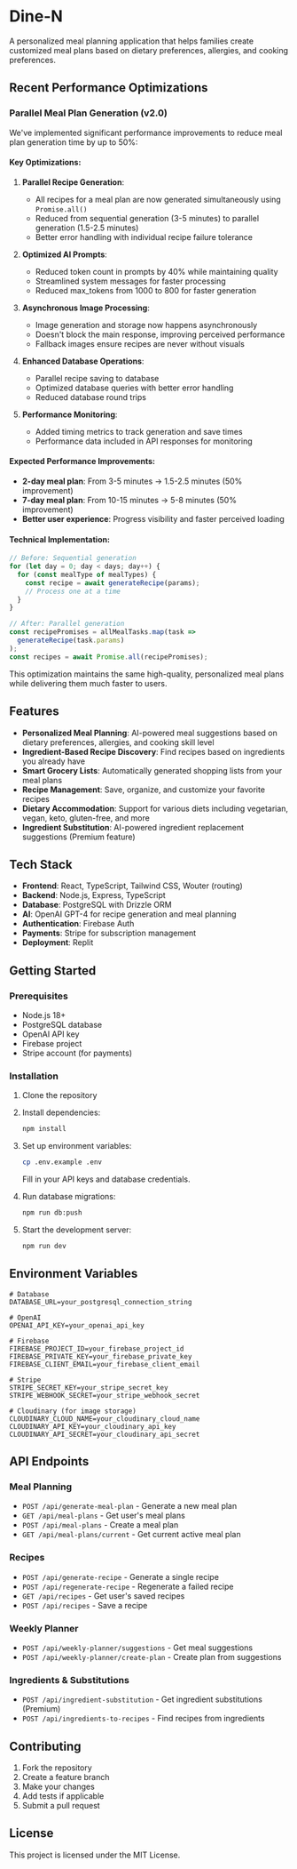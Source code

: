 # Dine-N

A personalized meal planning application that helps families create customized meal plans based on dietary preferences, allergies, and cooking preferences.

## Recent Performance Optimizations

### Parallel Meal Plan Generation (v2.0)

We've implemented significant performance improvements to reduce meal plan generation time by up to 50%:

#### Key Optimizations:

1. **Parallel Recipe Generation**: 
   - All recipes for a meal plan are now generated simultaneously using `Promise.all()`
   - Reduced from sequential generation (3-5 minutes) to parallel generation (1.5-2.5 minutes)
   - Better error handling with individual recipe failure tolerance

2. **Optimized AI Prompts**:
   - Reduced token count in prompts by 40% while maintaining quality
   - Streamlined system messages for faster processing
   - Reduced max_tokens from 1000 to 800 for faster generation

3. **Asynchronous Image Processing**:
   - Image generation and storage now happens asynchronously
   - Doesn't block the main response, improving perceived performance
   - Fallback images ensure recipes are never without visuals

4. **Enhanced Database Operations**:
   - Parallel recipe saving to database
   - Optimized database queries with better error handling
   - Reduced database round trips

5. **Performance Monitoring**:
   - Added timing metrics to track generation and save times
   - Performance data included in API responses for monitoring

#### Expected Performance Improvements:

- **2-day meal plan**: From 3-5 minutes → 1.5-2.5 minutes (50% improvement)
- **7-day meal plan**: From 10-15 minutes → 5-8 minutes (50% improvement)
- **Better user experience**: Progress visibility and faster perceived loading

#### Technical Implementation:

```javascript
// Before: Sequential generation
for (let day = 0; day < days; day++) {
  for (const mealType of mealTypes) {
    const recipe = await generateRecipe(params);
    // Process one at a time
  }
}

// After: Parallel generation
const recipePromises = allMealTasks.map(task => 
  generateRecipe(task.params)
);
const recipes = await Promise.all(recipePromises);
```

This optimization maintains the same high-quality, personalized meal plans while delivering them much faster to users.

## Features

- **Personalized Meal Planning**: AI-powered meal suggestions based on dietary preferences, allergies, and cooking skill level
- **Ingredient-Based Recipe Discovery**: Find recipes based on ingredients you already have
- **Smart Grocery Lists**: Automatically generated shopping lists from your meal plans
- **Recipe Management**: Save, organize, and customize your favorite recipes
- **Dietary Accommodation**: Support for various diets including vegetarian, vegan, keto, gluten-free, and more
- **Ingredient Substitution**: AI-powered ingredient replacement suggestions (Premium feature)

## Tech Stack

- **Frontend**: React, TypeScript, Tailwind CSS, Wouter (routing)
- **Backend**: Node.js, Express, TypeScript
- **Database**: PostgreSQL with Drizzle ORM
- **AI**: OpenAI GPT-4 for recipe generation and meal planning
- **Authentication**: Firebase Auth
- **Payments**: Stripe for subscription management
- **Deployment**: Replit

## Getting Started

### Prerequisites

- Node.js 18+ 
- PostgreSQL database
- OpenAI API key
- Firebase project
- Stripe account (for payments)

### Installation

1. Clone the repository
2. Install dependencies:
   ```bash
   npm install
   ```

3. Set up environment variables:
   ```bash
   cp .env.example .env
   ```
   Fill in your API keys and database credentials.

4. Run database migrations:
   ```bash
   npm run db:push
   ```

5. Start the development server:
   ```bash
   npm run dev
   ```

## Environment Variables

```env
# Database
DATABASE_URL=your_postgresql_connection_string

# OpenAI
OPENAI_API_KEY=your_openai_api_key

# Firebase
FIREBASE_PROJECT_ID=your_firebase_project_id
FIREBASE_PRIVATE_KEY=your_firebase_private_key
FIREBASE_CLIENT_EMAIL=your_firebase_client_email

# Stripe
STRIPE_SECRET_KEY=your_stripe_secret_key
STRIPE_WEBHOOK_SECRET=your_stripe_webhook_secret

# Cloudinary (for image storage)
CLOUDINARY_CLOUD_NAME=your_cloudinary_cloud_name
CLOUDINARY_API_KEY=your_cloudinary_api_key
CLOUDINARY_API_SECRET=your_cloudinary_api_secret
```

## API Endpoints

### Meal Planning
- `POST /api/generate-meal-plan` - Generate a new meal plan
- `GET /api/meal-plans` - Get user's meal plans
- `POST /api/meal-plans` - Create a meal plan
- `GET /api/meal-plans/current` - Get current active meal plan

### Recipes
- `POST /api/generate-recipe` - Generate a single recipe
- `POST /api/regenerate-recipe` - Regenerate a failed recipe
- `GET /api/recipes` - Get user's saved recipes
- `POST /api/recipes` - Save a recipe

### Weekly Planner
- `POST /api/weekly-planner/suggestions` - Get meal suggestions
- `POST /api/weekly-planner/create-plan` - Create plan from suggestions

### Ingredients & Substitutions
- `POST /api/ingredient-substitution` - Get ingredient substitutions (Premium)
- `POST /api/ingredients-to-recipes` - Find recipes from ingredients

## Contributing

1. Fork the repository
2. Create a feature branch
3. Make your changes
4. Add tests if applicable
5. Submit a pull request

## License

This project is licensed under the MIT License. 